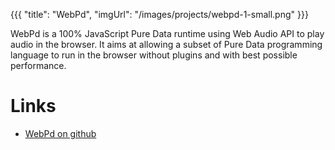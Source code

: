 {{{
  "title": "WebPd",
  "imgUrl": "/images/projects/webpd-1-small.png"
}}}

WebPd is a 100% JavaScript Pure Data runtime using Web Audio API to play audio in the browser. It aims at allowing a subset of Pure Data programming language to run in the browser without plugins and with best possible performance.

Links
======

- [WebPd on github](http://github.com/sebpiq/WebPd)